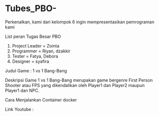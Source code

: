# Tubes_PBO-

Perkenalkan, kami dari kelompok 6 ingin mempresentasikan pemrograman kami

List peran Tugas Besar PBO 

1. Project Leader = Zointa
2. Programmer = Riyan, dzakkir 
3. Tester = Fatya, Debora
4. Designer = syafira 

Judul Game : 1 vs 1 Bang-Bang

Deskripsi Game
  1 vs 1 Bang-Bang merupakan game bergenre First Person Shooter atau FPS yang dikendalikan oleh Player1 dan Player2 maupun Player1 dan NPC.

Cara Menjalankan Container docker

Link Youtube : 

